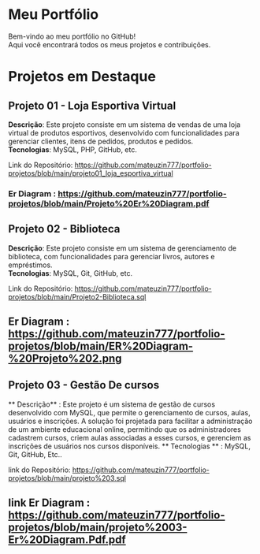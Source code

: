 # Meu Portfólio
Bem-vindo ao meu portfólio no GitHub!  
Aqui você encontrará todos os meus projetos e contribuições.

# Projetos em Destaque

## Projeto 01 - Loja Esportiva Virtual
**Descrição**: Este projeto consiste em um sistema de vendas de uma loja virtual de produtos esportivos, desenvolvido com funcionalidades para gerenciar clientes, itens de pedidos, produtos e pedidos.  
**Tecnologias**: MySQL, PHP, GitHub, etc. 
 
Link do Repositório: https://github.com/mateuzin777/portfolio-projetos/blob/main/projeto01_loja_esportiva_virtual

### Er Diagram : https://github.com/mateuzin777/portfolio-projetos/blob/main/Projeto%20Er%20Diagram.pdf 


## Projeto 02 - Biblioteca
**Descrição**: Este projeto consiste em um sistema de gerenciamento de biblioteca, com funcionalidades para gerenciar livros, autores e empréstimos.  
**Tecnologias**: MySQL, Git, GitHub, etc. 
 
Link do Repositório: https://github.com/mateuzin777/portfolio-projetos/blob/main/Projeto2-Biblioteca.sql

## Er Diagram : https://github.com/mateuzin777/portfolio-projetos/blob/main/ER%20Diagram-%20Projeto%202.png

## Projeto 03 - Gestão De cursos 
** Descrição** : Este projeto é um sistema de gestão de cursos desenvolvido com MySQL, que permite o gerenciamento de cursos, aulas, usuários e inscrições. A solução foi projetada para facilitar a administração de um ambiente educacional online, permitindo que os administradores cadastrem cursos, criem aulas associadas a esses cursos, e gerenciem as inscrições de usuários nos cursos disponíveis.
** Tecnologias ** : MySQL, Git, GitHub, Etc..

link do Repositório: https://github.com/mateuzin777/portfolio-projetos/blob/main/projeto%203.sql

## link Er Diagram : https://github.com/mateuzin777/portfolio-projetos/blob/main/projeto%2003-Er%20Diagram.Pdf.pdf
